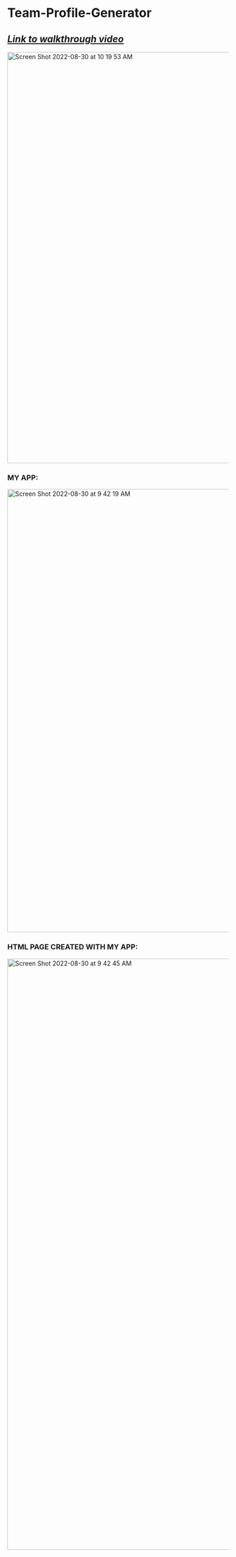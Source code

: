 # Team-Profile-Generator

## _[Link to walkthrough video](https://drive.google.com/file/d/1ExPJweI2EApIZDrYxNOxLfj3yGmmgtzG/view)_

<img width="934" alt="Screen Shot 2022-08-30 at 10 19 53 AM" src="https://user-images.githubusercontent.com/106256478/187461804-011a453b-2723-40c6-b1ea-f3428928cb67.png">

### MY APP:
<img width="1007" alt="Screen Shot 2022-08-30 at 9 42 19 AM" src="https://user-images.githubusercontent.com/106256478/187461817-be734412-e4a8-41e9-b4a2-9ae40453c13b.png">

### HTML PAGE CREATED WITH MY APP:
<img width="1343" alt="Screen Shot 2022-08-30 at 9 42 45 AM" src="https://user-images.githubusercontent.com/106256478/187461834-dcd9d6f4-0d7c-4c2e-b6e9-ca5d01cc8b6d.png">
